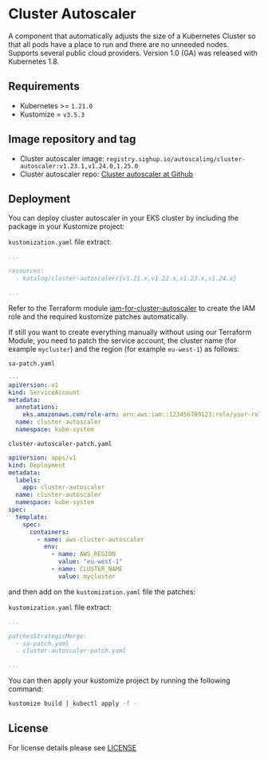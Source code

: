 # Cluster Autoscaler

<!-- <KFD-DOCS> -->

A component that automatically adjusts the size of a Kubernetes Cluster so that all pods have a place to run and there are no unneeded nodes. Supports several public cloud providers. Version 1.0 (GA) was released with Kubernetes 1.8.

## Requirements

- Kubernetes >= `1.21.0`
- Kustomize = `v3.5.3`

## Image repository and tag

- Cluster autoscaler image: `registry.sighup.io/autoscaling/cluster-autoscaler:v1.23.1,v1.24.0,1.25.0`
- Cluster autoscaler repo: [Cluster autoscaler at Github][ca-github]

## Deployment

You can deploy cluster autoscaler in your EKS cluster by including the package in your Kustomize project:

`kustomization.yaml` file extract:

```yaml
...

resources:
  - katalog/cluster-autoscaler/{v1.21.x,v1.22.x,v1.23.x,v1.24.x}

...
```

Refer to the Terraform module [iam-for-cluster-autoscaler](../../modules/iam-for-cluster-autoscaler) to create the IAM role and the required kustomize patches automatically.

If still you want to create everything manually without using our Terraform Module, you need to patch the service account, the cluster name (for example `mycluster`) and the region (for example `eu-west-1`) as follows:

`sa-patch.yaml`

```yaml
---
apiVersion: v1
kind: ServiceAccount
metadata:
  annotations:
    eks.amazonaws.com/role-arn: arn:aws:iam::123456789123:role/your-role-name
  name: cluster-autoscaler
  namespace: kube-system
```

`cluster-autoscaler-patch.yaml`

```yaml
apiVersion: apps/v1
kind: Deployment
metadata:
  labels:
    app: cluster-autoscaler
  name: cluster-autoscaler
  namespace: kube-system
spec:
  template:
    spec:
      containers:
        - name: aws-cluster-autoscaler
          env:
            - name: AWS_REGION
              value: "eu-west-1"
            - name: CLUSTER_NAME
              value: mycluster
```

and then add on the `kustomization.yaml` file the patches:

`kustomization.yaml` file extract:

```yaml
...

patchesStrategicMerge:
  - sa-patch.yaml
  - cluster-autoscaler-patch.yaml

...
```

You can then apply your kustomize project by running the following command:

```bash
kustomize build | kubectl apply -f -
```

<!-- Links -->

[ca-github]: https://github.com/kubernetes/autoscaler

<!-- </KFD-DOCS> -->

## License

For license details please see [LICENSE](../../LICENSE)
